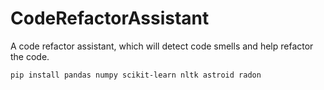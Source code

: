 # CodeRefactorAssistant
A code refactor assistant, which will detect code smells and help refactor the code.


`pip install pandas numpy scikit-learn nltk astroid radon`
